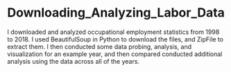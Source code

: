 # Downloading_Analyzing_Labor_Data
I downloaded and analyzed occupational employment statistics from 1998 to 2018. I used BeautifulSoup in Python to download the files, and ZipFile to extract them. 
I then conducted some data probing, analysis, and visualization for an example year, and then compared conducted additional analysis using the data across all of the years. 
